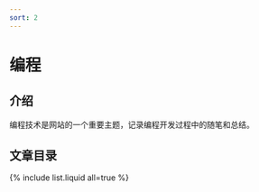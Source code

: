 ```yaml
---
sort: 2
---
```


# 编程

## 介绍

编程技术是网站的一个重要主题，记录编程开发过程中的随笔和总结。

## 文章目录

{% include list.liquid all=true %}
